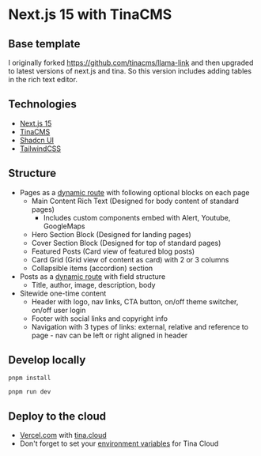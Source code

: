 # Next.js 15 with TinaCMS

## Base template
I originally forked https://github.com/tinacms/llama-link and then upgraded to latest versions of next.js and tina. So this version includes adding tables in the rich text editor. 

## Technologies

- [Next.js 15](https://nextjs.org/docs)
- [TinaCMS](https://tina.io/)
- [Shadcn UI](https://ui.shadcn.com/)
- [TailwindCSS](https://tailwindcss.com/)

## Structure

- Pages as a [dynamic route](https://nextjs.org/docs/app/building-your-application/routing/dynamic-routes) with following optional blocks on each page
  - Main Content Rich Text (Designed for body content of standard pages)
    - Includes custom components embed with Alert, Youtube, GoogleMaps
  - Hero Section Block (Designed for landing pages)
  - Cover Section Block (Designed for top of standard pages)
  - Featured Posts (Card view of featured blog posts)
  - Card Grid (Grid view of content as card) with 2 or 3 columns
  - Collapsible items (accordion) section
- Posts as a [dynamic route](https://nextjs.org/docs/app/building-your-application/routing/dynamic-routes) with field structure
  - Title, author, image, description, body
- Sitewide one-time content
  - Header with logo, nav links, CTA button, on/off theme switcher, on/off user login
  - Footer with social links and copyright info
  - Navigation with 3 types of links: external, relative and reference to page - nav can be left or right aligned in header

## Develop locally

```
pnpm install
```

```
pnpm run dev
```

## Deploy to the cloud

- [Vercel.com](https://vercel.com/) with [tina.cloud](https://tina.io/docs/tina-cloud/overview)
- Don't forget to set your [environment variables](https://tina.io/docs/tina-cloud/deployment-options/vercel) for Tina Cloud
